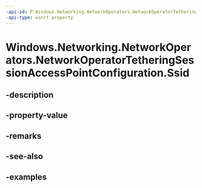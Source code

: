 ```yaml
---
-api-id: P:Windows.Networking.NetworkOperators.NetworkOperatorTetheringSessionAccessPointConfiguration.Ssid
-api-type: winrt property
---
```


# Windows.Networking.NetworkOperators.NetworkOperatorTetheringSessionAccessPointConfiguration.Ssid

<!--
public string Ssid { get; set; }
-->


## -description

## -property-value

## -remarks

## -see-also

## -examples


